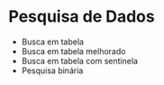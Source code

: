 # Pesquisa de Dados

- Busca em tabela
- Busca em tabela melhorado
- Busca em tabela com sentinela
- Pesquisa binária
